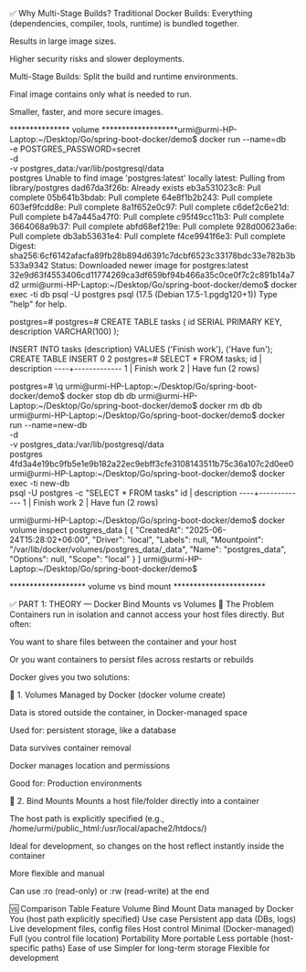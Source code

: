 ✅ Why Multi-Stage Builds?
Traditional Docker Builds:
Everything (dependencies, compiler, tools, runtime) is bundled together.

Results in large image sizes.

Higher security risks and slower deployments.

Multi-Stage Builds:
Split the build and runtime environments.

Final image contains only what is needed to run.

Smaller, faster, and more secure images.



*************** volume *******************urmi@urmi-HP-Laptop:~/Desktop/Go/spring-boot-docker/demo$ docker run --name=db \
  -e POSTGRES_PASSWORD=secret \
  -d \
  -v postgres_data:/var/lib/postgresql/data \
  postgres
Unable to find image 'postgres:latest' locally
latest: Pulling from library/postgres
dad67da3f26b: Already exists 
eb3a531023c8: Pull complete 
05b641b3bdab: Pull complete 
64e8f1b2b243: Pull complete 
603ef9fcdd8e: Pull complete 
8a1f652e0c97: Pull complete 
c6def2c6e21d: Pull complete 
b47a445a47f0: Pull complete 
c95f49cc11b3: Pull complete 
3664068a9b37: Pull complete 
abfd68ef219e: Pull complete 
928d00623a6e: Pull complete 
db3ab53631e4: Pull complete 
f4ce9941f6e3: Pull complete 
Digest: sha256:6cf6142afacfa89fb28b894d6391c7dcbf6523c33178bdc33e782b3b533a9342
Status: Downloaded newer image for postgres:latest
32e9d63f4553406cd11774269ca3df659bf94b466a35c0ce0f7c2c891b14a7d2
urmi@urmi-HP-Laptop:~/Desktop/Go/spring-boot-docker/demo$ docker exec -ti db psql -U postgres
psql (17.5 (Debian 17.5-1.pgdg120+1))
Type "help" for help.

postgres=# 
postgres=# CREATE TABLE tasks (
    id SERIAL PRIMARY KEY,
    description VARCHAR(100)
);

INSERT INTO tasks (description) VALUES ('Finish work'), ('Have fun');
CREATE TABLE
INSERT 0 2
postgres=# SELECT * FROM tasks;
 id | description 
----+-------------
  1 | Finish work
  2 | Have fun
(2 rows)

postgres=# \q
urmi@urmi-HP-Laptop:~/Desktop/Go/spring-boot-docker/demo$ docker stop db
db
urmi@urmi-HP-Laptop:~/Desktop/Go/spring-boot-docker/demo$ docker rm db
db
urmi@urmi-HP-Laptop:~/Desktop/Go/spring-boot-docker/demo$ docker run --name=new-db \
  -d \
  -v postgres_data:/var/lib/postgresql/data \
  postgres
4fd3a4e19bc9fb5e1e9b182a22ec9ebff3cfe3108143511b75c36a107c2d0ee0
urmi@urmi-HP-Laptop:~/Desktop/Go/spring-boot-docker/demo$ docker exec -ti new-db \
  psql -U postgres -c "SELECT * FROM tasks"
 id | description 
----+-------------
  1 | Finish work
  2 | Have fun
(2 rows)

urmi@urmi-HP-Laptop:~/Desktop/Go/spring-boot-docker/demo$ docker volume inspect postgres_data
[
    {
        "CreatedAt": "2025-06-24T15:28:02+06:00",
        "Driver": "local",
        "Labels": null,
        "Mountpoint": "/var/lib/docker/volumes/postgres_data/_data",
        "Name": "postgres_data",
        "Options": null,
        "Scope": "local"
    }
]
urmi@urmi-HP-Laptop:~/Desktop/Go/spring-boot-docker/demo$ 


******************* volume vs bind mount ***********************

✅ PART 1: THEORY — Docker Bind Mounts vs Volumes
🧠 The Problem
Containers run in isolation and cannot access your host files directly. But often:

You want to share files between the container and your host

Or you want containers to persist files across restarts or rebuilds

Docker gives you two solutions:

🔷 1. Volumes
Managed by Docker (docker volume create)

Data is stored outside the container, in Docker-managed space

Used for: persistent storage, like a database

Data survives container removal

Docker manages location and permissions

Good for: Production environments

🔶 2. Bind Mounts
Mounts a host file/folder directly into a container

The host path is explicitly specified (e.g., /home/urmi/public_html:/usr/local/apache2/htdocs/)

Ideal for development, so changes on the host reflect instantly inside the container

More flexible and manual

Can use :ro (read-only) or :rw (read-write) at the end

🆚 Comparison Table
Feature	Volume	Bind Mount
Data managed by	Docker	You (host path explicitly specified)
Use case	Persistent app data (DBs, logs)	Live development files, config files
Host control	Minimal (Docker-managed)	Full (you control file location)
Portability	More portable	Less portable (host-specific paths)
Ease of use	Simpler for long-term storage	Flexible for development


